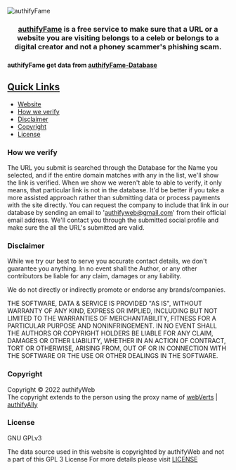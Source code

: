 ![authifyFame](https://user-images.githubusercontent.com/100699190/233799756-9a907e75-dd12-4c88-9367-dd7224e1a5d7.png)

<div style="text-align:center"> <h3> <a href ="https://fame.authifyWeb.com/"> authifyFame</a> is a free service to make sure that a URL or a website you are visiting belongs to a celeb or belongs to a digital creator and not a phoney scammer's phishing scam.  <h3> </div>

#### authifyFame get data from [authifyFame-Database](https://github.com/authifyWeb/authifyFame-Database)

## <ins>Quick Links</ins>
* [Website](https://fame.authifyweb.com/)
* [How we verify](https://github.com/authifyWeb/fame-frontend#how-we-verify)
* [Disclaimer](https://github.com/authifyWeb/fame-frontend#disclaimer)
* [Copyright](https://github.com/authifyWeb/fame-frontend#copyright)
* [License](https://github.com/authifyWeb/fame-frontend#license)

### How we verify
The URL you submit is searched through the Database for the Name you selected, and if the entire domain matches with any in the list, we'll show the link is verified. When we show we weren't able to able to verify, it only means, that particular link is not in the database. It'd be better if you take a more assisted approach rather than submitting data or process payments with the site directly. You can request the company to include that link in our database by sending an email to 'authifyweb@gmail.com' from their official email address. We'll contact you through the submitted social profile and make sure the all the URL's submitted are valid.


### Disclaimer
While we try our best to serve you accurate contact details, we don't guarantee you anything. In no event shall the Author, or any other contributors be liable for any claim, damages or any liability.

We do not directly or indirectly promote or endorse any brands/companies. 

THE SOFTWARE, DATA & SERVICE IS PROVIDED "AS IS", WITHOUT WARRANTY OF ANY KIND, EXPRESS OR IMPLIED, INCLUDING BUT NOT LIMITED TO THE WARRANTIES OF MERCHANTABILITY, FITNESS FOR A PARTICULAR PURPOSE AND NONINFRINGEMENT. IN NO EVENT SHALL THE AUTHORS OR COPYRIGHT HOLDERS BE LIABLE FOR ANY CLAIM, DAMAGES OR OTHER LIABILITY, WHETHER IN AN ACTION OF CONTRACT, TORT OR OTHERWISE, ARISING FROM, OUT OF OR IN CONNECTION WITH THE SOFTWARE OR THE USE OR OTHER DEALINGS IN THE SOFTWARE.

### Copyright
Copyright © 2022 authifyWeb <br>
The copyright extends to the person using the proxy name of [webVerts](https://github.com/webVerts) | [authifyAlly](https://github.com/authifyAlly) 

### License

GNU GPLv3
  
The data source used in this website is copyrighted by authifyWeb and not a part of this GPL 3 License
For more details please visit <a href="https://github.com/authifyWeb/authifyFame/blob/main/LICENSE"> LICENSE </a> 
